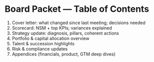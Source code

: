 # Board Packet — Table of Contents

1) Cover letter: what changed since last meeting; decisions needed
2) Scorecard: NSM + top KPIs; variances explained
3) Strategy update: diagnosis, pillars, coherent actions
4) Portfolio & capital allocation overview
5) Talent & succession highlights
6) Risk & compliance updates
7) Appendices (financials, product, GTM deep dives)
